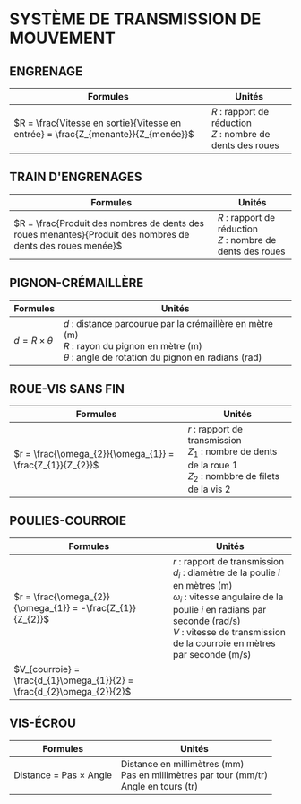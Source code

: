 # SYSTÈME DE TRANSMISSION DE MOUVEMENT

## ENGRENAGE

| Formules | Unités | 
| -- | -- | 
| $R = \frac{Vitesse en sortie}{Vitesse en entrée} = \frac{Z_{menante}}{Z_{menée}}$ | $R$ : rapport de réduction <br/> $Z$ : nombre de dents des roues |

## TRAIN D'ENGRENAGES

| Formules | Unités | 
| -- | -- | 
| $R = \frac{Produit des nombres de dents des roues menantes}{Produit des nombres de dents des roues menée}$ | $R$ : rapport de réduction <br/> $Z$ : nombre de dents des roues |

## PIGNON-CRÉMAILLÈRE

| Formules | Unités | 
| -- | -- | 
| $d = R \times \theta$ | $d$ : distance parcourue par la crémaillère en mètre (m) <br/> $R$ : rayon du pignon en mètre (m) <br/> $\theta$ : angle de rotation du pignon en radians (rad) |

## ROUE-VIS SANS FIN

| Formules | Unités | 
| -- | -- | 
| $r = \frac{\omega_{2}}{\omega_{1}} = \frac{Z_{1}}{Z_{2}}$ | $r$ : rapport de transmission <br/> $Z_{1}$ : nombre de dents de la roue 1 <br/> $Z_{2}$ : nombbre de filets de la vis 2 |

## POULIES-COURROIE

| Formules | Unités | 
| -- | -- | 
| $r = \frac{\omega_{2}}{\omega_{1}} = -\frac{Z_{1}}{Z_{2}}$ | $r$ : rapport de transmission <br/> $d_{i}$ : diamètre de la poulie $i$ en mètres (m) <br/> $\omega_{i}$ : vitesse angulaire de la poulie $i$ en radians par seconde (rad/s) <br/> $V$ : vitesse de transmission de la courroie en mètres par seconde (m/s) |
| $V_{courroie} = \frac{d_{1}\omega_{1}}{2} = \frac{d_{2}\omega_{2}}{2}$ |  |

## VIS-ÉCROU

| Formules | Unités | 
| -- | -- | 
| Distance = Pas $\times$ Angle | Distance en millimètres (mm) <br/> Pas en millimètres par tour (mm/tr) <br/> Angle en tours (tr) |